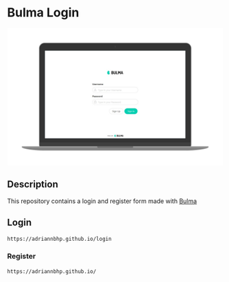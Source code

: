 # Bulma Login

![Desktop preview](https://github.com/hdptrck/bulma-login/blob/master/preview/bulma-login-desktop.jpg)

## Description

This repository contains a login and register form made with [Bulma](https://bulma.io/)

## Login

```
https://adriannbhp.github.io/login
```

### Register

```
https://adriannbhp.github.io/
```
